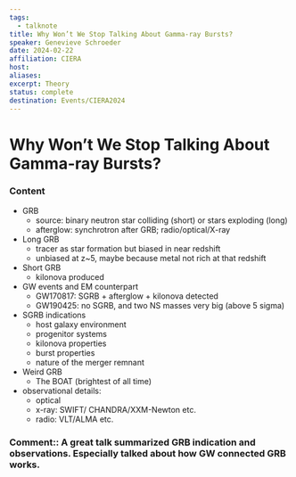 ```yaml
---
tags:
  - talknote
title: Why Won’t We Stop Talking About Gamma-ray Bursts?
speaker: Genevieve Schroeder
date: 2024-02-22
affiliation: CIERA
host: 
aliases: 
excerpt: Theory
status: complete
destination: Events/CIERA2024
---
```

# Why Won’t We Stop Talking About Gamma-ray Bursts?

### Content
- GRB
	- source: binary neutron star colliding (short) or stars exploding (long)
	- afterglow: synchrotron after GRB; radio/optical/X-ray
- Long GRB
	- tracer as star formation but biased in near redshift
	- unbiased at z~5, maybe because metal not rich at that redshift
- Short GRB
	- kilonova produced
- GW events and EM counterpart
	- GW170817: SGRB + afterglow + kilonova detected
	- GW190425: no SGRB, and two NS masses very big (above 5 sigma)
- SGRB indications
	- host galaxy environment
	- progenitor systems
	- kilonova properties
	- burst properties
	- nature of the merger remnant
- Weird GRB
	- The BOAT (brightest of all time)
- observational details:
	- optical
	- x-ray: SWIFT/ CHANDRA/XXM-Newton etc.
	- radio: VLT/ALMA etc.

### Comment:: A great talk summarized GRB indication and observations. Especially talked about how GW connected GRB works.
